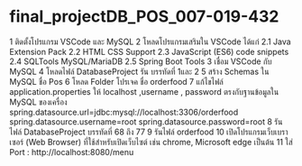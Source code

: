 # final_projectDB_POS_007-019-432
1 ติดตั้งโปรแกรม  VSCode และ MySQL 
2 โหลดโปรแกรมเสริมใน VSCode ได้แก่
	2.1 Java Extension Pack
	2.2 HTML CSS Support
	2.3 JavaScript (ES6) code snippets
	2.4 SQLTools MySQL/MariaDB
	2.5 Spring Boot Tools
3 เชื่อม VSCode กับ MySQL 
4 โหลดไฟล์ DatabaseProject รัน บรรทัดที่ 1และ 2
5 สร้าง Schemas ใน MySQL ชื่อ Pos
6 โหลด Folder โปรเจค ชื่อ orderfood
7 แก้ไขไฟล์ application.properties ให้ localhost ,username , password ตรงกับฐานข้อมูลใน MySQL ของเครื่อง
    spring.datasource.url=jdbc:mysql://localhost:3306/orderfood
    spring.datasource.username=root
    spring.datasource.password=root
8 รันไฟล์ DatabaseProject บรรทัดที่ 68 ถึง 77
9 รันไฟล์ orderfood 
10 เปิดโปรแกรมเว็บเบราเซอร์ (Web Browser) ที่ใช้สำหรับเปิดเว็บไซต์ เช่น chrome, Microsoft edge เป็นต้น
11 ใส่ Port :  http://localhost:8080/menu
